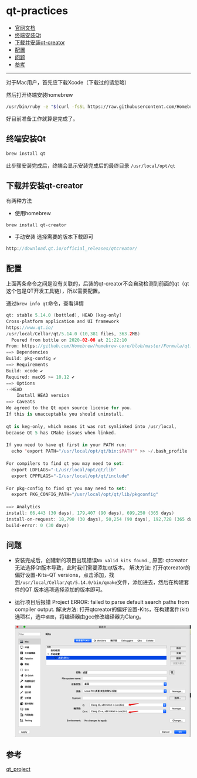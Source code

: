 # qt-practices

- [官网文档](https://doc.qt.io)
- [终端安装Qt](#终端安装Qt)
- [下载并安装qt-creator](#下载并安装qt-creator)
- [配置](#配置)
- [问题](#问题)
- [参考](#参考)

------

对于Mac用户，首先应下载Xcode（下载过的请忽略）

然后打开终端安装homebrew

```bash
/usr/bin/ruby -e "$(curl -fsSL https://raw.githubusercontent.com/Homebrew/install/master/install)"
```

好目前准备工作就算是完成了。

## 终端安装Qt

```bash
brew install qt
```

此步骤安装完成后，终端会显示安装完成后的最终目录
`/usr/local/opt/qt`

## 下载并安装qt-creator

有两种方法

- 使用homebrew

```undefined
brew install qt-creator
```

- 手动安装
    选择需要的版本下载即可

```cpp
http://download.qt.io/official_releases/qtcreator/
```

## 配置

上面两条命令之间是没有关联的，后装的qt-creator不会自动检测到前面的qt（qt这个包是QT开发工具链），所以需要配置。

通过`brew info qt`命令，查看详情

```swift
qt: stable 5.14.0 (bottled), HEAD [keg-only]
Cross-platform application and UI framework
https://www.qt.io/
/usr/local/Cellar/qt/5.14.0 (10,381 files, 363.2MB)
  Poured from bottle on 2020-02-08 at 21:22:10
From: https://github.com/Homebrew/homebrew-core/blob/master/Formula/qt.rb
==> Dependencies
Build: pkg-config ✔
==> Requirements
Build: xcode ✔
Required: macOS >= 10.12 ✔
==> Options
--HEAD
	Install HEAD version
==> Caveats
We agreed to the Qt open source license for you.
If this is unacceptable you should uninstall.

qt is keg-only, which means it was not symlinked into /usr/local,
because Qt 5 has CMake issues when linked.

If you need to have qt first in your PATH run:
  echo 'export PATH="/usr/local/opt/qt/bin:$PATH"' >> ~/.bash_profile

For compilers to find qt you may need to set:
  export LDFLAGS="-L/usr/local/opt/qt/lib"
  export CPPFLAGS="-I/usr/local/opt/qt/include"

For pkg-config to find qt you may need to set:
  export PKG_CONFIG_PATH="/usr/local/opt/qt/lib/pkgconfig"

==> Analytics
install: 66,443 (30 days), 179,407 (90 days), 699,250 (365 days)
install-on-request: 18,790 (30 days), 50,254 (90 days), 192,728 (365 days)
build-error: 0 (30 days)
```

## 问题

- 安装完成后，创建新的项目出现错误`No valid kits found.`,
    原因: qtcreator 无法选择Qt版本导致，此时我们需要添加qt版本。
    解决方法: 打开qtcreator的偏好设置-Kits-QT versions，点击添加，找到`/usr/local/Cellar/qt/5.14.0/bin/qmake`文件，添加进去，然后在构建套件的QT 版本选项选择添加的版本即可。

- 运行项目后报错 Project ERROR: failed to parse default search paths from compiler output.
    解决方法: 打开qtcreator的偏好设置-Kits，在构建套件(kit)选项栏，选中`桌面`，将编译器由gcc修改编译器为Clang。

    ![](./pic/issue.png)

## 参考

[qt_project](https://github.com/nickdecodes/qt_project)
